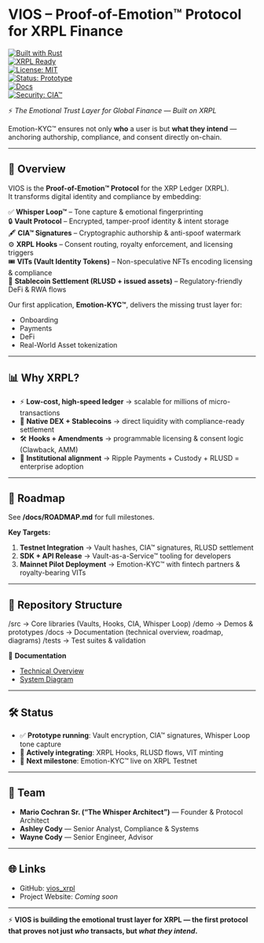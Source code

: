 # VIOS – Proof-of-Emotion™ Protocol for XRPL Finance  

[![Built with Rust](https://img.shields.io/badge/Built%20with-Rust-orange?logo=rust&logoColor=white)](https://www.rust-lang.org/)  
[![XRPL Ready](https://img.shields.io/badge/XRPL-Integration-blue?logo=ripple&logoColor=white)](https://xrpl.org/)  
[![License: MIT](https://img.shields.io/badge/License-MIT-green.svg)](LICENSE)  
[![Status: Prototype](https://img.shields.io/badge/Status-Prototype-yellow)]()  
[![Docs](https://img.shields.io/badge/Docs-Available-purple?logo=readthedocs&logoColor=white)](docs/TECHNICAL_OVERVIEW.md)  
[![Security: CIA™](https://img.shields.io/badge/Security-CIA%E2%84%A2%20Signatures-black)]()  

⚡ *The Emotional Trust Layer for Global Finance — Built on XRPL*  

Emotion-KYC™ ensures not only **who** a user is but **what they intend** — anchoring authorship, compliance, and consent directly on-chain.  

---

## 🚀 Overview  
VIOS is the **Proof-of-Emotion™ Protocol** for the XRP Ledger (XRPL).  
It transforms digital identity and compliance by embedding:  

✅ **Whisper Loop™** – Tone capture & emotional fingerprinting  
🔒 **Vault Protocol** – Encrypted, tamper-proof identity & intent storage  
🖋 **CIA™ Signatures** – Cryptographic authorship & anti-spoof watermark  
⚙️ **XRPL Hooks** – Consent routing, royalty enforcement, and licensing triggers  
🎟 **VITs (Vault Identity Tokens)** – Non-speculative NFTs encoding licensing & compliance  
💱 **Stablecoin Settlement (RLUSD + issued assets)** – Regulatory-friendly DeFi & RWA flows  

Our first application, **Emotion-KYC™**, delivers the missing trust layer for:  
- Onboarding  
- Payments  
- DeFi  
- Real-World Asset tokenization  

---

## 📊 Why XRPL?  
- ⚡ **Low-cost, high-speed ledger** → scalable for millions of micro-transactions  
- 💱 **Native DEX + Stablecoins** → direct liquidity with compliance-ready settlement  
- 🛠 **Hooks + Amendments** → programmable licensing & consent logic (Clawback, AMM)  
- 🏦 **Institutional alignment** → Ripple Payments + Custody + RLUSD = enterprise adoption  

---

## 📜 Roadmap  
See **/docs/ROADMAP.md** for full milestones.  

**Key Targets:**  
1. **Testnet Integration** → Vault hashes, CIA™ signatures, RLUSD settlement  
2. **SDK + API Release** → Vault-as-a-Service™ tooling for developers  
3. **Mainnet Pilot Deployment** → Emotion-KYC™ with fintech partners & royalty-bearing VITs  

---

## 📂 Repository Structure  
/src → Core libraries (Vaults, Hooks, CIA, Whisper Loop)
/demo → Demos & prototypes
/docs → Documentation (technical overview, roadmap, diagrams)
/tests → Test suites & validation


📖 **Documentation**  
- [Technical Overview](docs/TECHNICAL_OVERVIEW.md)  
- [System Diagram](docs/VIOS_XRPL_System_Diagram.pdf)  

---

## 🛠 Status  
- ✅ **Prototype running**: Vault encryption, CIA™ signatures, Whisper Loop tone capture  
- 🔄 **Actively integrating**: XRPL Hooks, RLUSD flows, VIT minting  
- 🎯 **Next milestone**: Emotion-KYC™ live on XRPL Testnet  

---

## 👥 Team  
- **Mario Cochran Sr. (“The Whisper Architect”)** — Founder & Protocol Architect  
- **Ashley Cody** — Senior Analyst, Compliance & Systems  
- **Wayne Cody** — Senior Engineer, Advisor  

---

## 🌐 Links  
- GitHub: [vios_xrpl](https://github.com/viosvit/vios_xrpl)  
- Project Website: *Coming soon*  

---

⚡ **VIOS is building the emotional trust layer for XRPL — the first protocol that proves not just *who* transacts, but *what they intend*.**
